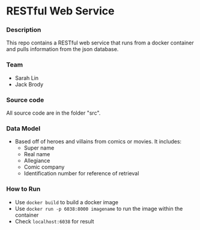 # RESTful Web Service

### Description
This repo contains a RESTful web service that runs from a docker container and pulls information from the json database.

### Team
- Sarah Lin
- Jack Brody

### Source code
All source code are in the folder "src".

### Data Model
- Based off of heroes and villains from comics or movies. It includes:
  - Super name
  - Real name
  - Allegiance
  - Comic company
  - Identification number for reference of retrieval

### How to Run
- Use `docker build` to build a docker image
- Use `docker run -p 6038:8000 imagename` to run the image within the container
- Check `localhost:6038` for result
